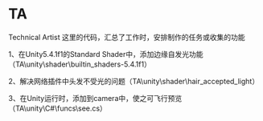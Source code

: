 # TA
Technical Artist
这里的代码，汇总了工作时，安排制作的任务或收集的功能

1、在Unity5.4.1f1的Standard Shader中，添加边缘自发光功能（TA\unity\shader\builtin_shaders-5.4.1f1）

2、解决网络插件中头发不受光的问题（TA\unity\shader\hair_accepted_light）

3、在Unity运行时，添加到camera中，使之可飞行预览（TA\unity\C#\funcs\see.cs）

